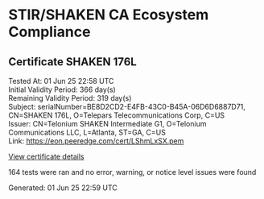 # STIR/SHAKEN CA Ecosystem Compliance

## Certificate SHAKEN 176L

Tested At: 01 Jun 25 22:58 UTC\
Initial Validity Period: 366 day(s)\
Remaining Validity Period: 319 day(s)\
Subject: serialNumber=BE8D2CD2-E4FB-43C0-B45A-06D6D6887D71, CN=SHAKEN 176L, O=Telepars Telecommunications Corp, C=US\
Issuer: CN=Telonium SHAKEN Intermediate G1, O=Telonium Communications LLC, L=Atlanta, ST=GA, C=US\
Link: https://eon.peeredge.com/cert/LShmLxSX.pem

[View certificate details](https://x509.io/?cert=MIIDNzCCAtygAwIBAgIRAMMb09w%2FYkxh9TByNfv4ijkwCgYIKoZIzj0EAwIwfDELMAkGA1UEBhMCVVMxCzAJBgNVBAgMAkdBMRAwDgYDVQQHDAdBdGxhbnRhMSQwIgYDVQQKDBtUZWxvbml1bSBDb21tdW5pY2F0aW9ucyBMTEMxKDAmBgNVBAMMH1RlbG9uaXVtIFNIQUtFTiBJbnRlcm1lZGlhdGUgRzEwHhcNMjUwNDE2MDA1NzUzWhcNMjYwNDE2MDA1ODUzWjB9MQswCQYDVQQGEwJVUzEpMCcGA1UEChMgVGVsZXBhcnMgVGVsZWNvbW11bmljYXRpb25zIENvcnAxFDASBgNVBAMTC1NIQUtFTiAxNzZMMS0wKwYDVQQFEyRCRThEMkNEMi1FNEZCLTQzQzAtQjQ1QS0wNkQ2RDY4ODdENzEwWTATBgcqhkjOPQIBBggqhkjOPQMBBwNCAATIbmsm0rComTrLr%2FWW6z3Rr07hbX4bD3e7xuzw79XZ7GM24cb0w94xHrc%2Beo0GTNWUnjqPk4oIew7TK9s9f3t9o4IBPDCCATgwDgYDVR0PAQH%2FBAQDAgeAMAwGA1UdEwEB%2FwQCMAAwHQYDVR0OBBYEFKp2Nti%2F2Ycfmn%2B31Sco2xc0dKuZMB8GA1UdIwQYMBaAFKoku%2F8UdUB5LYdv6A1Bd8q7zYiwMBcGA1UdIAQQMA4wDAYKYIZIAYb%2FCQEBBDCBpgYDVR0fBIGeMIGbMIGYoDqgOIY2aHR0cHM6Ly9hdXRoZW50aWNhdGUtYXBpLmljb25lY3Rpdi5jb20vZG93bmxvYWQvdjEvY3JsolqkWDBWMRQwEgYDVQQHEwtCcmlkZ2V3YXRlcjELMAkGA1UECBMCTkoxEzARBgNVBAMTClNUSS1QQSBDUkwxCzAJBgNVBAYTAlVTMQ8wDQYDVQQKEwZTVEktUEEwFgYIKwYBBQUHARoECjAIoAYWBDE3NkwwCgYIKoZIzj0EAwIDSQAwRgIhAIBOuJ3ZM10h3bnf95%2FpRyDMA2ybkg8jfTZLSw0e35C3AiEA8Tn0HXrRsHOlCaFRiumUzrpyGgY%2FpZLgucLeqIZA4MM%3D)

164 tests were ran and no error, warning, or notice level issues were found


Generated: 01 Jun 25 22:59 UTC